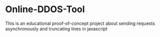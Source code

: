 # Online-DDOS-Tool
This is an educational proof-of-concept project about sending requests asynchronously and truncating lines in javascript
